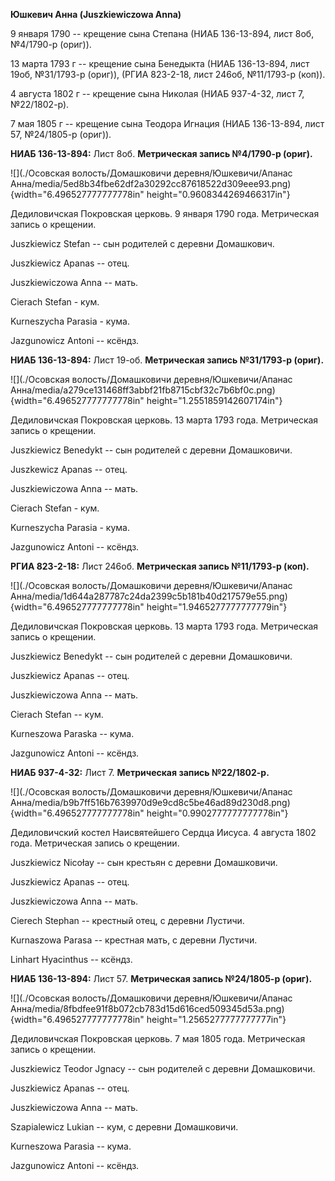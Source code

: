 **Юшкевич Анна (Juszkiewiczowa Anna)**

9 января 1790 -- крещение сына Степана (НИАБ 136-13-894, лист 8об,
№4/1790-р (ориг)).

13 марта 1793 г -- крещение сына Бенедыкта (НИАБ 136-13-894, лист 19об,
№31/1793-р (ориг)), (РГИА 823-2-18, лист 246об, №11/1793-р (коп)).

4 августа 1802 г -- крещение сына Николая (НИАБ 937-4-32, лист 7,
№22/1802-р).

7 мая 1805 г -- крещение сына Теодора Игнация (НИАБ 136-13-894, лист 57,
№24/1805-р (ориг)).

**НИАБ 136-13-894:** Лист 8об. **Метрическая запись №4/1790-р (ориг).**

![](./Осовская волость/Домашковичи деревня/Юшкевичи/Апанас Анна/media/5ed8b34fbe62df2a30292cc87618522d309eee93.png){width="6.496527777777778in"
height="0.9608344269466317in"}

Дедиловичская Покровская церковь. 9 января 1790 года. Метрическая запись
о крещении.

Juszkiewicz Stefan -- сын родителей с деревни Домашкович.

Juszkiewicz Apanas -- отец.

Juszkiewiczowa Anna -- мать.

Cierach Stefan - кум.

Kurneszycha Parasia - кума.

Jazgunowicz Antoni -- ксёндз.

**НИАБ 136-13-894:** Лист 19-об. **Метрическая запись №31/1793-р
(ориг).**

![](./Осовская волость/Домашковичи деревня/Юшкевичи/Апанас Анна/media/a279ce131468ff3abbf21fb8715cbf32c7b6bf0c.png){width="6.496527777777778in"
height="1.2551859142607174in"}

Дедиловичская Покровская церковь. 13 марта 1793 года. Метрическая запись
о крещении.

Juszkiewicz Benedykt -- сын родителей с деревни Домашковичи.

Juszkewicz Apanas -- отец.

Juszkiewiczowa Anna -- мать.

Cierach Stefan - кум.

Kurneszycha Parasia - кума.

Jazgunowicz Antoni -- ксёндз.

**РГИА 823-2-18:** Лист 246об. **Метрическая запись №11/1793-р (коп).**

![](./Осовская волость/Домашковичи деревня/Юшкевичи/Апанас Анна/media/1d644a287787c24da2399c5b181b40d217579e55.png){width="6.496527777777778in"
height="1.9465277777777779in"}

Дедиловичская Покровская церковь. 13 марта 1793 года. Метрическая запись
о крещении.

Juszkiewicz Benedykt -- сын родителей с деревни Домашковичи.

Juszkiewicz Apanas -- отец.

Juszkiewiczowa Anna -- мать.

Cierach Stefan -- кум.

Kurneszowa Paraska -- кума.

Jazgunowicz Antoni -- ксёндз.

**НИАБ 937-4-32:** Лист 7. **Метрическая запись №22/1802-р.**

![](./Осовская волость/Домашковичи деревня/Юшкевичи/Апанас Анна/media/b9b7ff516b7639970d9e9cd8c5be46ad89d230d8.png){width="6.496527777777778in"
height="0.9902777777777778in"}

Дедиловичский костел Наисвятейшего Сердца Иисуса. 4 августа 1802 года.
Метрическая запись о крещении.

Juszkiewicz Nicołay -- сын крестьян с деревни Домашковичи.

Juszkiewicz Apanas -- отец.

Juszkiewiczowa Anna -- мать.

Cierech Stephan -- крестный отец, с деревни Лустичи.

Kurnaszowa Parasa -- крестная мать, с деревни Лустичи.

Linhart Hyacinthus -- ксёндз.

**НИАБ 136-13-894:** Лист 57. **Метрическая запись №24/1805-р (ориг).**

![](./Осовская волость/Домашковичи деревня/Юшкевичи/Апанас Анна/media/8fbdfee91f8b072cb783d15d616ced509345d53a.png){width="6.496527777777778in"
height="1.2565277777777777in"}

Дедиловичская Покровская церковь. 7 мая 1805 года. Метрическая запись о
крещении.

Juszkiewicz Teodor Jgnacy -- сын родителей с деревни Домашковичи.

Juszkiewicz Apanas -- отец.

Juszkiewiczowa Anna -- мать.

Szapialewicz Lukian -- кум, с деревни Домашковичи.

Kurneszowa Parasia -- кума.

Jazgunowicz Antoni -- ксёндз.
